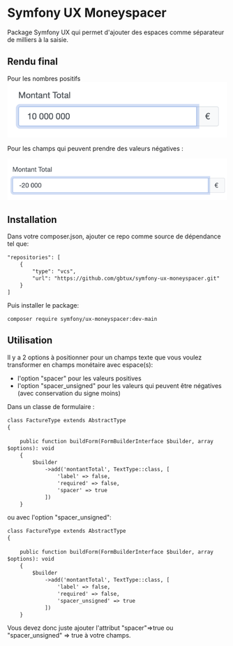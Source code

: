 # Symfony UX Moneyspacer

Package Symfony UX qui permet d'ajouter des espaces comme séparateur de milliers à la saisie.

## Rendu final

Pour les nombres positifs
![Rendu final du champs texte](./doc/images/Capture_rendu.png)

Pour les champs qui peuvent prendre des valeurs négatives :

![Rendu final du champs texte](./doc/images/Capture_rendu_unsigned.png)

## Installation

Dans votre composer.json, ajouter ce repo comme source de dépendance tel que:
```
"repositories": [
    {
        "type": "vcs",
        "url": "https://github.com/gbtux/symfony-ux-moneyspacer.git"
    }
]
```

Puis installer le package:

```
composer require symfony/ux-moneyspacer:dev-main
```

## Utilisation

Il y a 2 options à positionner pour un champs texte que vous voulez transformer en champs monétaire avec espace(s):
- l'option "spacer" pour les valeurs positives
- l'option "spacer_unsigned" pour les valeurs qui peuvent être négatives (avec conservation du signe moins)

Dans un classe de formulaire :

```
class FactureType extends AbstractType
{

    public function buildForm(FormBuilderInterface $builder, array $options): void
    {
        $builder
            ->add('montantTotal', TextType::class, [
                'label' => false,
                'required' => false,
                'spacer' => true
            ])
    }
```

ou avec l'option "spacer_unsigned":

```
class FactureType extends AbstractType
{

    public function buildForm(FormBuilderInterface $builder, array $options): void
    {
        $builder
            ->add('montantTotal', TextType::class, [
                'label' => false,
                'required' => false,
                'spacer_unsigned' => true
            ])
    }
```

Vous devez donc juste ajouter l'attribut "spacer"=>true ou "spacer_unsigned" => true à votre champs.
